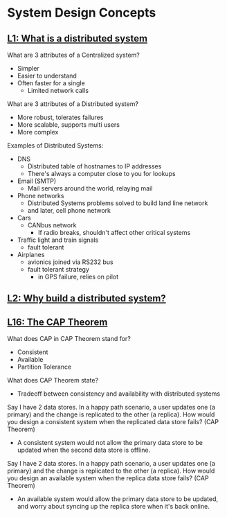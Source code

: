 # System Design Concepts 

<!-- toc -->

## [L1: What is a distributed system](https://youtu.be/7VbL89mKK3M)

What are 3 attributes of a Centralized system?
- Simpler
- Easier to understand
- Often faster for a single
    - Limited network calls

What are 3 attributes of a Distributed system?
- More robust, tolerates failures
- More scalable, supports multi users
- More complex

Examples of Distributed Systems:
- DNS
    - Distributed table of hostnames to IP addresses
    - There's always a computer close to you for lookups
- Email (SMTP)
    - Mail servers around the world, relaying mail
- Phone networks
    - Distributed Systems problems solved to build land line network
    - and later, cell phone network
- Cars
    - CANbus network
        - If radio breaks, shouldn't affect other critical systems
- Traffic light and train signals
    - fault tolerant 
- Airplanes
    - avionics joined via RS232 bus
    - fault tolerant strategy
        - in GPS failure, relies on pilot


## [L2: Why build a distributed system?](https://youtu.be/pMQzLVK39Kk)



## [L16: The CAP Theorem](https://youtu.be/k-Yaq8AHlFA)

What does CAP in CAP Theorem stand for?
- Consistent
- Available
- Partition Tolerance

What does CAP Theorem state?
- Tradeoff between consistency and availability with distributed systems

Say I have 2 data stores. In a happy path scenario, a user updates one (a primary) and the change is replicated to the other (a replica). How would you design a consistent system when the replicated data store fails? (CAP Theorem)
- A consistent system would not allow the primary data store to be updated when the second data store is offline.

Say I have 2 data stores. In a happy path scenario, a user updates one (a primary) and the change is replicated to the other (a replica). How would you design an available system when the replica data store fails? (CAP Theorem)
- An available system would allow the primary data store to be updated, and worry about syncing up the replica store when it's back online.
